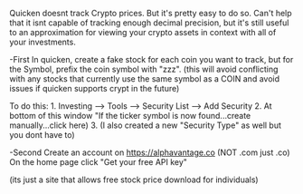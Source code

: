 Quicken doesnt track Crypto prices.  But it's pretty easy to do so.   Can't help that it isnt capable of 
tracking enough decimal precision, but it's still useful to an approximation for viewing your crypto 
assets in context with all of your investments.

-First
  In quicken, create a fake stock for each coin you want to track, but for the Symbol, prefix the 
  coin symbol with "zzz".  (this will avoid conflicting with any stocks that currently use the same
  symbol as a COIN and avoid issues if quicken supports crypt in the future)

  To do this:
      1. Investing --> Tools --> Security List --> Add Security
      2. At bottom of this window "If the ticker symbol  is now found...create manually...click here)
      3. (I also created a new "Security Type" as well but you dont have to)
      
-Second
  Create an account on https://alphavantage.co  (NOT .com  just .co)
  On the home page click "Get your free API key"
  
  (its just a site that allows free stock price download for individuals)
  
  
 

   
